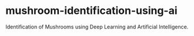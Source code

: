 # mushroom-identification-using-ai
Identification of Mushrooms using Deep Learning and Artificial Intelligence.
